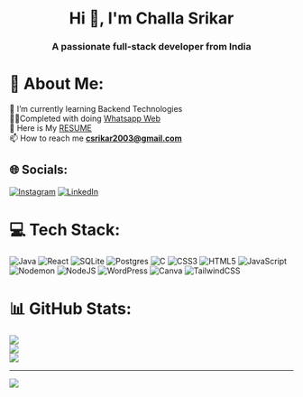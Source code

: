 
<h1 align="center">Hi 👋, I'm Challa Srikar</h1>
<h3 align="center">A passionate full-stack developer from India</h3>


# 💫 About Me:
🌱 I’m currently learning Backend Technologies<br>
🎉🎉Completed with doing [Whatsapp Web](https://github.com/Srikar-C/Whatsapp-Web)<br>
💬 Here is My [RESUME](https://drive.google.com/file/d/1_vI7QOVH84N9WXGk-nuRj7UqSbRyFESB/view?usp=drivesdk)<br>📫 How to reach me **csrikar2003@gmail.com**


## 🌐 Socials:
[![Instagram](https://img.shields.io/badge/Instagram-%23E4405F.svg?logo=Instagram&logoColor=white)](https://www.instagram.com/_c_srikar) [![LinkedIn](https://img.shields.io/badge/LinkedIn-%230077B5.svg?logo=linkedin&logoColor=white)](https://www.linkedin.com/in/srikar-challa-5a22b9250/)


# 💻 Tech Stack:
![Java](https://img.shields.io/badge/java-%23ED8B00.svg?style=flat&logo=openjdk&logoColor=white) ![React](https://img.shields.io/badge/react-%2320232a.svg?style=flat&logo=react&logoColor=%2361DAFB) ![SQLite](https://img.shields.io/badge/sqlite-%2307405e.svg?style=flat&logo=sqlite&logoColor=white) ![Postgres](https://img.shields.io/badge/postgres-%23316192.svg?style=flat&logo=postgresql&logoColor=white) ![C](https://img.shields.io/badge/c-%2300599C.svg?style=flat&logo=c&logoColor=white) ![CSS3](https://img.shields.io/badge/css3-%231572B6.svg?style=flat&logo=css3&logoColor=white) ![HTML5](https://img.shields.io/badge/html5-%23E34F26.svg?style=flat&logo=html5&logoColor=white) ![JavaScript](https://img.shields.io/badge/javascript-%23323330.svg?style=flat&logo=javascript&logoColor=%23F7DF1E) ![Nodemon](https://img.shields.io/badge/NODEMON-%23323330.svg?style=flat&logo=nodemon&logoColor=%BBDEAD) ![NodeJS](https://img.shields.io/badge/node.js-6DA55F?style=flat&logo=node.js&logoColor=white) ![WordPress](https://img.shields.io/badge/WordPress-%23117AC9.svg?style=flat&logo=WordPress&logoColor=white) ![Canva](https://img.shields.io/badge/Canva-%2300C4CC.svg?style=flat&logo=Canva&logoColor=white) ![TailwindCSS](https://img.shields.io/badge/tailwindcss-%2338B2AC.svg?style=flat&logo=tailwind-css&logoColor=white)
# 📊 GitHub Stats:
![](https://github-readme-stats.vercel.app/api?username=srikar-c&theme=dark&hide_border=false&include_all_commits=false&count_private=false)<br/>
![](https://github-readme-streak-stats.herokuapp.com/?user=srikar-c&theme=dark&hide_border=false)<br/>
![](https://github-readme-stats.vercel.app/api/top-langs/?username=srikar-c&theme=dark&hide_border=false&include_all_commits=false&count_private=false&layout=compact)

---
[![](https://visitcount.itsvg.in/api?id=srikar-c&icon=0&color=0)](https://visitcount.itsvg.in)

<!-- Proudly created with GPRM ( https://gprm.itsvg.in ) -->
<!-- Proudly created with GPRM ( https://gprm.itsvg.in ) -->
